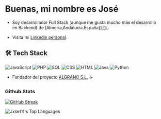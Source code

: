 # Buenas, mi nombre es José

* Soy desarrollador Full Stack (aunque me gusta mucho más el desarrollo en Backend) de [Almeria,Andalucia,España]🇪🇸.

* Visita mi [Linkedin personal](https://www.linkedin.com/in/jos%C3%A9-mart%C3%ADnez-estrada-997b77208/). 

 ## 🛠️ Tech Stack

![JavaScript](https://img.shields.io/badge/-.js-yellow?style=for-the-badge&logo=javascript)
![PHP](https://img.shields.io/badge/-.php-777bb4?style=for-the-badge&logo=php)
![SQL](https://img.shields.io/badge/-.sql-4479A1?style=for-the-badge&logo=mysql)
![CSS](https://img.shields.io/badge/-.css-264de4?style=for-the-badge&logo=css3&logoColor=white)
![HTML](https://img.shields.io/badge/-.html-e34c26?style=for-the-badge&logo=html5&logoColor=white)
![Java](https://img.shields.io/badge/-.java-007396?style=for-the-badge&logo=java&logoColor=white)
![Python](https://img.shields.io/badge/-.py-3776AB?style=for-the-badge&logo=python&logoColor=white)



* Fundador del proyecto [ALGRANO S.L.](https://github.com/Jxse111/ALGRANO_SL_PROCESO_MVC) ☕


### Github Stats 
[![GitHub Streak](https://github-readme-streak-stats.herokuapp.com?user=Jxse111&theme=dark)](https://git.io/streak-stats)

![Jxse111's Top Languages](https://github-readme-stats.vercel.app/api/top-langs/?username=Jxse111&theme=dark&show_icons=true&hide_border=true&layout=compact)
